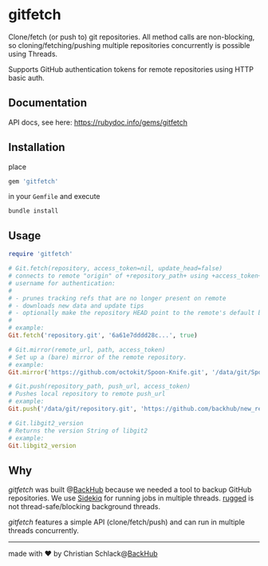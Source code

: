# gitfetch

Clone/fetch (or push to) git repositories.
All method calls are non-blocking, so cloning/fetching/pushing multiple
repositories concurrently is possible using Threads.

Supports GitHub authentication tokens for remote repositories using HTTP basic auth.

## Documentation

API docs, see here: https://rubydoc.info/gems/gitfetch

## Installation

place

```ruby
gem 'gitfetch'
```

in your `Gemfile` and execute

```
bundle install
```

## Usage

```ruby
require 'gitfetch'

# Git.fetch(repository, access_token=nil, update_head=false)
# connects to remote "origin" of +repository_path+ using +access_token+ as
# username for authentication:
#
# - prunes tracking refs that are no longer present on remote
# - downloads new data and update tips
# - optionally make the repository HEAD point to the remote's default branch
#
# example:
Git.fetch('repository.git', '6a61e7dddd28c...', true)

# Git.mirror(remote_url, path, access_token)
# Set up a (bare) mirror of the remote repository.
# example:
Git.mirror('https://github.com/octokit/Spoon-Knife.git', '/data/git/Spoon-Knife.git', '6a61e7dddd28c...')

# Git.push(repository_path, push_url, access_token)
# Pushes local repository to remote push_url
# example:
Git.push('/data/git/repository.git', 'https://github.com/backhub/new_repository.git', '6a61e7dddd28c...')

# Git.libgit2_version
# Returns the version String of libgit2
# example:
Git.libgit2_version
```

## Why

*gitfetch* was built @[BackHub](https://backhub.co) because we needed a tool to backup GitHub
repositories. We use [Sidekiq](https://sidekiq.org) for running jobs in multiple threads.
[rugged](https://github.com/libgit2/rugged) is not thread-safe/blocking background threads.

*gitfetch* features a simple API (clone/fetch/push) and can run in multiple threads concurrently.

---
made with :heart: by Christian Schlack@[BackHub](https://backhub.co)

